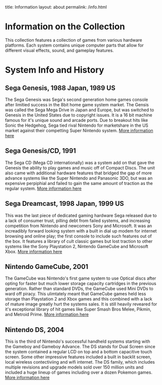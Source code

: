 title: Information 
layout: about
permalink: /info.html

# Information on the  Collection

This collection features a collection of games from various hardware platforms. Each system contains unique computer parts that allow for different visual effects, sound, and gameplay features.
# System Info and History 

## Sega Genesis, 1988 Japan, 1989 US
The Sega Genesis was Sega's second generation home games console after limitied success in the 8bit home game system market. The Gensis was called the Sega Mega Drive in Japan and Europe, but was switched to Genesis in the United States due to copyright issues. It is a 16 bit machine famous for it's unique sound and arcade ports. Due to breakout hits like Sonic the Hedgehog, Sega tied rival Nintendo for marketshare in the US market against their competting Super Nintendo system. 
[More information here](https://en.wikipedia.org/wiki/Sega_Genesis) 

## Sega Genesis/CD, 1991
The Sega CD (Mega CD internationally) was a system add on that gave the Genesis the ability to play games and music off of Compact Discs. The unit also came with additional hardware features that bridged the gap of more advance systems like the Super Nintendo and Panasonic 3DO, but was an expensive perpiphial and failed to gain the same amount of traction as the regular system.
[More information here](https://en.wikipedia.org/wiki/Sega_CD)

## Sega Dreamcast, 1998 Japan, 1999 US
This was the last piece of dedicated gaming hardware Sega released due to a lack of consumer trust, pilling debt from failed systems, and increasing competition from Nintendo and newcomers Sony and Microsoft. It was an increadibly forward looking system with a built in dial up modem for internet browsing and online play; the first console to include such features out of the box. It features a library of cult classic games but lost traction to other systems like the Sony Playstation 2, Nintendo GameCube and Microsoft Xbox.
[More information here](https://en.wikipedia.org/wiki/Dreamcast)

## Nintendo GameCube, 2001
The GameCube was Nintendo's first game system to use Optical discs after opting for faster but much lower storage capacity cartridges in the previous generation. Rather than standard DVDs, the GameCube used Mini DVDs to ward off piracy. This ulimtately meant that GameCube games held less storage than Playstation 2 and Xbox games and this combined with a lack of mature image greatly hurt the systems sales. It is still heavily reveared for it's exceptional library of hit games like Super Smash Bros Melee, Pikmin, and Metroid Prime.
[More information here](https://en.wikipedia.org/wiki/GameCube)

## Nintendo DS, 2004
This is the third of Nintendo's successful handheld systems starting with the Gameboy and Gameboy Advance. The DS stands for Dual Screen since the system contained a regular LCD on top and a bottom capacitive touch screen. Some other impressive features included a built in backlit screen, local wireless contectiviing and wifi internet. The DS family, which includes multiple revisions and upgrade models sold over 150 million units and included a huge lineup of games including over a dozen Pokemon games.
[More information here](https://en.wikipedia.org/wiki/Nintendo_DS)


